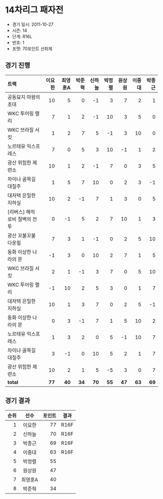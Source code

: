 # 14차리그 패자전

- 경기 일시: 2011-10-27
- 시즌: 14
- 단계: R16L
- 번호: 1
- 포맷: 70포인트 선취제





## 경기 진행

| 트랙 | 이요한 | 최영훈A | 박준혁 | 신하늘 | 박정렬 | 원상원 | 이중대 | 박종근 |
|:---|---:|---:|---:|---:|---:|---:|---:|---:|
| 공동묘지 마왕의 초대 | 10 | 5 | 0 | -1 | 3 | 7 | 2 | 1 |
| WKC 투어링 랠리 | 7 | 1 | 2 | -1 | 10 | 3 | 5 | 0 |
| WKC 브라질 서킷 | 1 | 2 | 7 | 5 | -1 | 3 | 10 | 0 |
| 노르테유 익스프레스 | 7 | 0 | 5 | 3 | 10 | -1 | 1 | 2 |
| 광산 위험한 제련소 | 10 | 1 | 2 | -1 | 7 | 0 | 3 | 5 |
| 차이나 골목길 대질주 | 1 | 5 | 7 | 10 | 0 | 2 | 3 | -1 |
| 대저택 은밀한 지하실 | 10 | 2 | -1 | 7 | 1 | 3 | 0 | 5 |
| [리버스] 해적 로비 절벽의 전투 | 0 | -1 | 5 | 2 | 7 | 10 | 1 | 3 |
| 광산 꼬불꼬불 다운힐 | 7 | 3 | 1 | -1 | 0 | 2 | 5 | 10 |
| 동화 이상한 나라의 문 | -1 | 3 | 0 | 10 | 2 | 7 | 1 | 5 |
| WKC 브라질 서킷 | 2 | 1 | -1 | 3 | 7 | 0 | 5 | 10 |
| WKC 투어링 랠리 | -1 | 10 | 2 | 5 | 3 | 0 | 1 | 7 |
| 대저택 은밀한 지하실 | 10 | 1 | 3 | 7 | 0 | 2 | 5 | -1 |
| 동화 이상한 나라의 문 | 0 | 3 | -1 | 7 | 1 | 5 | 10 | 2 |
| 노르테유 익스프레스 | 1 | 3 | 2 | 0 | 5 | -1 | 10 | 7 |
| 차이나 골목길 대질주 | 3 | -1 | 0 | 10 | 5 | 2 | 1 | 7 |
| 광산 위험한 제련소 | 10 | 2 | 1 | 5 | -5 | 3 | 0 | 7 |
| __total__ | __77__ | __40__ | __34__ | __70__ | __55__ | __47__ | __63__ | __69__ |




## 경기 결과

| 순위 | 선수 | 포인트 | 결과 |
|---:|:---:|---:|:---:|
| 1 | 이요한 | 77 | R16F |
| 2 | 신하늘 | 70 | R16F |
| 3 | 박종근 | 69 | R16F |
| 4 | 이중대 | 63 | R16F |
| 5 | 박정렬 | 55 |  |
| 6 | 원상원 | 47 |  |
| 7 | 최영훈A | 40 |  |
| 8 | 박준혁 | 34 |  |

